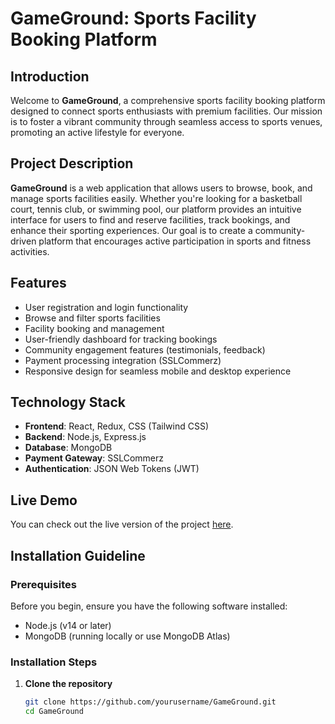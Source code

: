 # GameGround: Sports Facility Booking Platform

## Introduction
Welcome to **GameGround**, a comprehensive sports facility booking platform designed to connect sports enthusiasts with premium facilities. Our mission is to foster a vibrant community through seamless access to sports venues, promoting an active lifestyle for everyone.

## Project Description
**GameGround** is a web application that allows users to browse, book, and manage sports facilities easily. Whether you're looking for a basketball court, tennis club, or swimming pool, our platform provides an intuitive interface for users to find and reserve facilities, track bookings, and enhance their sporting experiences. Our goal is to create a community-driven platform that encourages active participation in sports and fitness activities.

## Features
- User registration and login functionality
- Browse and filter sports facilities
- Facility booking and management
- User-friendly dashboard for tracking bookings
- Community engagement features (testimonials, feedback)
- Payment processing integration (SSLCommerz)
- Responsive design for seamless mobile and desktop experience

## Technology Stack
- **Frontend**: React, Redux, CSS (Tailwind CSS)
- **Backend**: Node.js, Express.js
- **Database**: MongoDB
- **Payment Gateway**: SSLCommerz
- **Authentication**: JSON Web Tokens (JWT)

## Live Demo
You can check out the live version of the project [here](https://your-live-link.com).

## Installation Guideline

### Prerequisites
Before you begin, ensure you have the following software installed:
- Node.js (v14 or later)
- MongoDB (running locally or use MongoDB Atlas)

### Installation Steps
1. **Clone the repository**
   ```bash
   git clone https://github.com/yourusername/GameGround.git
   cd GameGround
